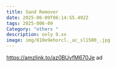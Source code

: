 ```yaml
---
title: Sand Remover
date: 2025-06-09T06:14:55.492Z
tags: 2025-006-09
Category: "others "
description: only 9.xx
image: img/810e9ehorcl._ac_sl1500_.jpg
---
```

https://amzlink.to/az0BUvfM670Je  ad